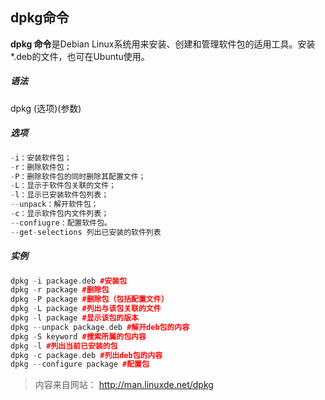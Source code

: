 ## dpkg命令
**dpkg 命令**是Debian Linux系统用来安装、创建和管理软件包的适用工具。安装*.deb的文件，也可在Ubuntu使用。
##### 语法
dpkg (选项)(参数)
##### 选项
```cpp
-i：安装软件包；
-r：删除软件包；
-P：删除软件包的同时删除其配置文件；
-L：显示于软件包关联的文件；
-l：显示已安装软件包列表；
--unpack：解开软件包；
-c：显示软件包内文件列表；
--confiugre：配置软件包。
--get-selections 列出已安装的软件列表
```
##### 实例
```cpp
dpkg -i package.deb #安装包
dpkg -r package #删除包
dpkg -P package #删除包（包括配置文件）
dpkg -L package #列出与该包关联的文件
dpkg -l package #显示该包的版本
dpkg --unpack package.deb #解开deb包的内容
dpkg -S keyword #搜索所属的包内容
dpkg -l #列出当前已安装的包
dpkg -c package.deb #列出deb包的内容
dpkg --configure package #配置包
```

> 内容来自网站： http://man.linuxde.net/dpkg
